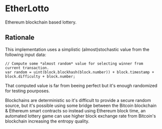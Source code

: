 # EtherLotto
Ethereum blockchain based lottery.

## Rationale

This implementation uses a simplistic (almost)stochastic value from the following input data:

```
// Compute some *almost random* value for selecting winner from current transaction.
var random = uint(block.blockhash(block.number)) + block.timestamp + block.difficulty + block.number;
```

That computed value is far from beeing perfect but it's enough randomized for testing pourposes.

Blockchains are deterministic so it's difficult to provide a secure random source, but it's possible using some bridge between the Bitcoin blockchain & Ethereum smart contracts so instead using Ethereum block time, an automated lottery game can use higher block exchange rate from Bitcoin's blockchain increasing the entropy quality.
